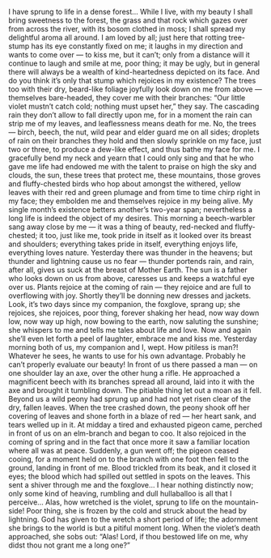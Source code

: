 I have sprung to life in a dense forest… While I live, with my beauty I shall bring
sweetness to the forest, the grass and that rock which gazes over from across the river,
with its bosom clothed in moss; I shall spread my delightful aroma all around. I am loved
by all; just here that rotting tree-stump has its eye constantly fixed on me; it laughs in my
direction and wants to come over — to kiss me, but it can’t; only from a distance will it
continue to laugh and smile at me, poor thing; it may be ugly, but in general there will
always be a wealth of kind-heartedness depicted on its face. 
And do you think it’s only that stump which rejoices in my existence? The trees too
with their dry, beard-like foliage joyfully look down on me from above — themselves
bare-headed, they cover me with their branches: “Our little violet mustn’t catch cold;
nothing must upset her,” they say. The cascading rain they don’t allow to fall directly
upon me, for in a moment the rain can strip me of my leaves, and leaflessness means
death for me. No, the trees — birch, beech, the nut, wild pear and elder guard me on all
sides; droplets of rain on their branches they hold and then slowly sprinkle on my face,
just two or three, to produce a dew-like effect, and thus bathe my face for me. I gracefully
bend my neck and yearn that I could only sing and that he who gave me life had endowed
me with the talent to praise on high the sky and clouds, the sun, these trees that protect
me, these mountains, those groves and fluffy-chested birds who hop about amongst the
withered, yellow leaves with their red and green plumage and from time to time chirp
right in my face; they embolden me and themselves rejoice in my being alive. My single
month’s existence betters another’s two-year span; nevertheless a long life is indeed the
object of my desires. This morning a beech-warbler sang away close by me — it was a
thing of beauty, red-necked and fluffy-chested; it too, just like me, took pride in itself as
it looked over its breast and shoulders; everything takes pride in itself, everything enjoys
life, everything loves nature.
Yesterday there was thunder in the heavens; but thunder and lightning cause us no fear
— thunder portends rain, and rain, after all, gives us suck at the breast of Mother Earth.
The sun is a father who looks down on us from above, caresses us and keeps a watchful
eye over us. Plants rejoice at the coming of rain — they rejoice and are full to
overflowing with joy. Shortly they’ll be donning new dresses and jackets. Look, it’s two
days since my companion, the foxglove, sprang up; she rejoices, she rejoices, poor thing,
forever shaking her head, now way down low, now way up high, now bowing to the
earth, now saluting the sunshine; she whispers to me and tells me tales about life and
love. Now and again she’ll even let forth a peel of laughter, embrace me and kiss me.
Yesterday morning both of us, my companion and I, wept.
How pitiless is man?! Whatever he sees, he wants to use for his own advantage.
Probably he can’t properly evaluate our beauty! In front of us there passed a man — on
one shoulder lay an axe, over the other hung a rifle. He approached a magnificent beech 
with its branches spread all around, laid into it with the axe and brought it tumbling
down. The pitiable thing let out a moan as it fell. Beyond us a wild peony had sprung up
and had not yet risen clear of the dry, fallen leaves. When the tree crashed down, the
peony shook off her covering of leaves and shone forth in a blaze of red — her heart
sank, and tears welled up in it.
At midday a tired and exhausted pigeon came, perched in front of us on an elm-branch
and began to coo. It also rejoiced in the coming of spring and in the fact that once more it
saw a familiar location where all was at peace. Suddenly, a gun went off; the pigeon
ceased cooing, for a moment held on to the branch with one foot then fell to the ground,
landing in front of me. Blood trickled from its beak, and it closed it eyes; the blood which
had spilled out settled in spots on the leaves. This sent a shiver through me and the
foxglove… I hear nothing distinctly now; only some kind of heaving, rumbling and dull
hullaballoo is all that I perceive…
Alas, how wretched is the violet,
sprung to life on the mountain-side!
Poor thing, she is frozen by the cold
and struck about the head by lightning.
God has given to the wretch
a short period of life;
the adornment she brings to the world
is but a pitiful moment long.
When the violet’s death approached,
she sobs out: “Alas!
Lord, if thou bestowed life on me,
why didst thou not grant me a long one?”